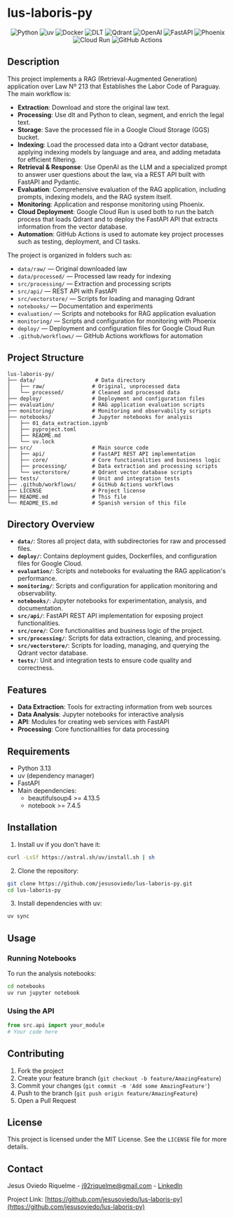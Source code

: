 # lus-laboris-py

<div align="center">

![Python](https://img.shields.io/badge/Python-3.13-3776AB?style=for-the-badge&logo=python&logoColor=white)
![uv](https://img.shields.io/badge/uv-FF6B6B?style=for-the-badge&logo=python&logoColor=white)
![Docker](https://img.shields.io/badge/Docker-2496ED?style=for-the-badge&logo=docker&logoColor=white)
![DLT](https://img.shields.io/badge/DLT-FF6B35?style=for-the-badge&logo=data&logoColor=white)
![Qdrant](https://img.shields.io/badge/Qdrant-FF6B35?style=for-the-badge&logo=qdrant&logoColor=white)
![OpenAI](https://img.shields.io/badge/OpenAI-412991?style=for-the-badge&logo=openai&logoColor=white)
![FastAPI](https://img.shields.io/badge/FastAPI-009688?style=for-the-badge&logo=fastapi&logoColor=white)
![Phoenix](https://img.shields.io/badge/Phoenix-FF7100?style=for-the-badge&logo=phoenixframework&logoColor=white)
![Cloud Run](https://img.shields.io/badge/Google%20Cloud%20Run-4285F4?style=for-the-badge&logo=googlecloud&logoColor=white)
![GitHub Actions](https://img.shields.io/badge/GitHub%20Actions-2088FF?style=for-the-badge&logo=githubactions&logoColor=white)

</div>

## Description

This project implements a RAG (Retrieval-Augmented Generation) application over Law Nº 213 that Establishes the Labor Code of Paraguay. The main workflow is:

- **Extraction**: Download and store the original law text.
- **Processing**: Use dlt and Python to clean, segment, and enrich the legal text.
- **Storage**: Save the processed file in a Google Cloud Storage (GGS) bucket.
- **Indexing**: Load the processed data into a Qdrant vector database, applying indexing models by language and area, and adding metadata for efficient filtering.
- **Retrieval & Response**: Use OpenAI as the LLM and a specialized prompt to answer user questions about the law, via a REST API built with FastAPI and Pydantic.
- **Evaluation**: Comprehensive evaluation of the RAG application, including prompts, indexing models, and the RAG system itself.
- **Monitoring**: Application and response monitoring using Phoenix.
- **Cloud Deployment**: Google Cloud Run is used both to run the batch process that loads Qdrant and to deploy the FastAPI API that extracts information from the vector database.
- **Automation**: GitHub Actions is used to automate key project processes such as testing, deployment, and CI tasks.

The project is organized in folders such as:
- `data/raw/` — Original downloaded law
- `data/processed/` — Processed law ready for indexing
- `src/processing/` — Extraction and processing scripts
- `src/api/` — REST API with FastAPI
- `src/vectorstore/` — Scripts for loading and managing Qdrant
- `notebooks/` — Documentation and experiments
- `evaluation/` — Scripts and notebooks for RAG application evaluation
- `monitoring/` — Scripts and configuration for monitoring with Phoenix
- `deploy/` — Deployment and configuration files for Google Cloud Run
- `.github/workflows/` — GitHub Actions workflows for automation

## Project Structure

```
lus-laboris-py/
├── data/                   # Data directory
│   ├── raw/               # Original, unprocessed data
│   └── processed/         # Cleaned and processed data
├── deploy/                # Deployment and configuration files
├── evaluation/            # RAG application evaluation scripts
├── monitoring/            # Monitoring and observability scripts
├── notebooks/             # Jupyter notebooks for analysis
│   ├── 01_data_extraction.ipynb
│   ├── pyproject.toml
│   ├── README.md
│   └── uv.lock
├── src/                   # Main source code
│   ├── api/               # FastAPI REST API implementation
│   ├── core/              # Core functionalities and business logic
│   ├── processing/        # Data extraction and processing scripts
│   └── vectorstore/       # Qdrant vector database scripts
├── tests/                 # Unit and integration tests
├── .github/workflows/     # GitHub Actions workflows
├── LICENSE                # Project license
├── README.md              # This file
└── README_ES.md           # Spanish version of this file
```

## Directory Overview

- **`data/`**: Stores all project data, with subdirectories for raw and processed files.
- **`deploy/`**: Contains deployment guides, Dockerfiles, and configuration files for Google Cloud.
- **`evaluation/`**: Scripts and notebooks for evaluating the RAG application's performance.
- **`monitoring/`**: Scripts and configuration for application monitoring and observability.
- **`notebooks/`**: Jupyter notebooks for experimentation, analysis, and documentation.
- **`src/api/`**: FastAPI REST API implementation for exposing project functionalities.
- **`src/core/`**: Core functionalities and business logic of the project.
- **`src/processing/`**: Scripts for data extraction, cleaning, and processing.
- **`src/vectorstore/`**: Scripts for loading, managing, and querying the Qdrant vector database.
- **`tests/`**: Unit and integration tests to ensure code quality and correctness.

## Features

- **Data Extraction**: Tools for extracting information from web sources
- **Data Analysis**: Jupyter notebooks for interactive analysis
- **API**: Modules for creating web services with FastAPI
- **Processing**: Core functionalities for data processing

## Requirements

- Python 3.13
- uv (dependency manager)
- FastAPI
- Main dependencies:
  - beautifulsoup4 >= 4.13.5
  - notebook >= 7.4.5

## Installation

1. Install uv if you don't have it:
```bash
curl -LsSf https://astral.sh/uv/install.sh | sh
```

2. Clone the repository:
```bash
git clone https://github.com/jesusoviedo/lus-laboris-py.git
cd lus-laboris-py
```

3. Install dependencies with uv:
```bash
uv sync
```

## Usage

### Running Notebooks

To run the analysis notebooks:

```bash
cd notebooks
uv run jupyter notebook
```

### Using the API

```python
from src.api import your_module
# Your code here
```

## Contributing

1. Fork the project
2. Create your feature branch (`git checkout -b feature/AmazingFeature`)
3. Commit your changes (`git commit -m 'Add some AmazingFeature'`)
4. Push to the branch (`git push origin feature/AmazingFeature`)
5. Open a Pull Request

## License

This project is licensed under the MIT License. See the `LICENSE` file for more details.

## Contact

Jesus Oviedo Riquelme - j92riquelme@gmail.com - [LinkedIn](https://www.linkedin.com/in/jesusoviedoriquelme)

Project Link: [https://github.com/jesusoviedo/lus-laboris-py](https://github.com/jesusoviedo/lus-laboris-py)
